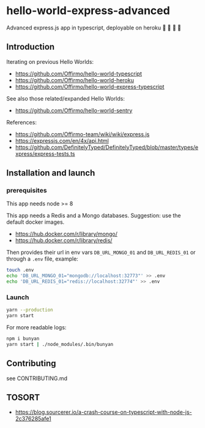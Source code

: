 # hello-world-express-advanced
Advanced express.js app in typescript, deployable on heroku :rooster: :koala: :dragon: :construction_worker:


## Introduction

Iterating on previous Hello Worlds:
* https://github.com/Offirmo/hello-world-typescript
* https://github.com/Offirmo/hello-world-heroku
* https://github.com/Offirmo/hello-world-express-typescript

See also those related/expanded Hello Worlds:
* https://github.com/Offirmo/hello-world-sentry


References:
* https://github.com/Offirmo-team/wiki/wiki/express.js
* https://expressjs.com/en/4x/api.html
* https://github.com/DefinitelyTyped/DefinitelyTyped/blob/master/types/express/express-tests.ts



## Installation and launch

### prerequisites
This app needs node >= 8

This app needs a Redis and a Mongo databases. Suggestion: use the default docker images.
* https://hub.docker.com/r/library/mongo/
* https://hub.docker.com/r/library/redis/

Then provides their url in env vars `DB_URL_MONGO_01` and `DB_URL_REDIS_01` or through a `.env` file, example:
```bash
touch .env
echo 'DB_URL_MONGO_01="mongodb://localhost:32773"' >> .env
echo 'DB_URL_REDIS_01="redis://localhost:32774"' >> .env
```

### Launch
```bash
yarn --production
yarn start
```

For more readable logs:
```bash
npm i bunyan
yarn start | ./node_modules/.bin/bunyan
```

## Contributing
see CONTRIBUTING.md


## TOSORT
* https://blog.sourcerer.io/a-crash-course-on-typescript-with-node-js-2c376285afe1

